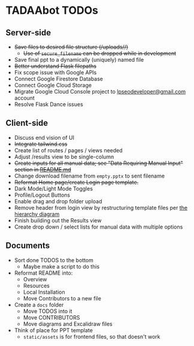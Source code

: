 # TADAAbot TODOs

## Server-side
* ~~Save files to desired file structure (/uploads/<domain-name>/)~~
    * ~~Use of `secure_filename` can be dropped while in development~~
* Save final ppt to a dynamically (uniquely) named file
* ~~Better understand Flask filepaths~~
* Fix scope issue with Google APIs
* Connect Google Firestore Database
* Connect Google Cloud Storage
* Migrate Google Cloud Console project to lpseodeveloper@gmail.com account
* Resolve Flask Dance issues

## Client-side
* Discuss end vision of UI
* ~~Integrate tailwind.css~~
* Create list of routes / pages / views needed
* Adjust /results view to be single-column
* ~~Create inputs for all manual data; see "Data Requiring Manual Input" section in [README.md](/README.md#data-requiring-manual-input)~~
* Change download filename from `empty.pptx` to sent filename
* ~~Reformat Home page/create Login page template.~~
* Dark Mode/Light Mode Toggles
* Profile/Logout Buttons
* Enable drag and drop folder upload
* Remove header from login view by restructuring template files per [the hierarchy diagram](/tadaa_template-hierarchy.png)
* Finish building out the Results view
* Create drop down / select lists for manual data with multiple options

## Documents
* Sort done TODOS to the bottom
	- Maybe make a script to do this
* Reformat README into:
	- Overview
	- Resources
	- Local Installation
	- Move Contributors to a new file
* Create a `docs` folder
	- Move TODOS into it
	- Move CONTRIBUTORS
	- Move diagrams and Excalidraw files
* Think of place for PPT template
	- `static/assets` is for frontend files, so that doesn't work

